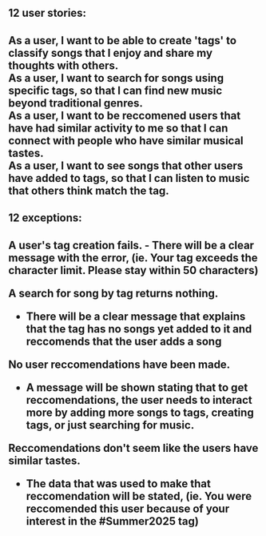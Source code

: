 <h2> 12 user stories:<h2/>

As a user, I want to be able to create 'tags' to classify songs that I enjoy and share my thoughts with others. <br/>
As a user, I want to search for songs using specific tags, so that I can find new music beyond traditional genres.<br/>
As a user, I want to be reccomened users that have had similar activity to me so that I can connect with people who have similar musical tastes.<br/>
As a user, I want to see songs that other users have added to tags, so that I can listen to music that others think match the tag.<br/>

<h2> 12 exceptions: <h2/>
A user's tag creation fails.
  - There will be a clear message with the error, (ie. Your tag exceeds the character limit. Please stay within 50 characters)

A search for song by tag returns nothing.
  - There will be a clear message that explains that the tag has no songs yet added to it and reccomends that the user adds a song

No user reccomendations have been made.
  - A message will be shown stating that to get reccomendations, the user needs to interact more by adding more songs to tags, creating tags, or just searching for music.

Reccomendations don't seem like the users have similar tastes.
  - The data that was used to make that reccomendation will be stated, (ie. You were reccomended this user because of your interest in the #Summer2025 tag)
